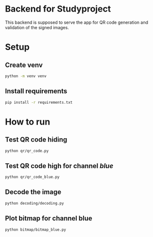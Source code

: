 # Backend for Studyproject

This backend is supposed to serve the app for QR code generation and validation of the signed images.

# Setup

## Create venv

```sh
python -m venv venv
```

## Install requirements

```sh
pip install -r requirements.txt
```

# How to run

## Test QR code hiding

```sh
python qr/qr_code.py
```

## Test QR code high for channel *blue*

```sh
python qr/qr_code_blue.py
```

## Decode the image

```sh
python decoding/decoding.py
```

## Plot bitmap for channel blue

```sh
python bitmap/bitmap_blue.py
```
